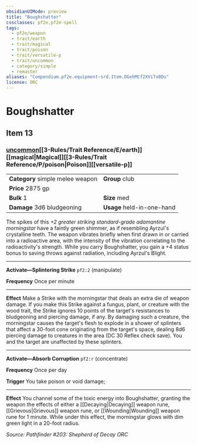 ```yaml
---
obsidianUIMode: preview
title: "Boughshatter"
cssclasses: pf2e,pf2e-spell
tags:
  - pf2e/weapon
  - trait/earth
  - trait/magical
  - trait/poison
  - trait/versatile-p
  - trait/uncommon
  - category/simple
  - remaster
aliases: "Compendium.pf2e.equipment-srd.Item.DGehMCf2XViTvBDu"
license: ORC
---
```

# Boughshatter
## Item 13
### [uncommon](uncommon.md "Uncommon Rarity Trait")[[3-Rules/Trait Reference/E/earth]][[magical|Magical]][[3-Rules/Trait Reference/P/poison|Poison]][[versatile-p]]

|  |  |
| -- | -- |
| **Category** simple melee weapon | **Group** club |
| **Price** 2875 gp |  |
| **Bulk** 1 | **Size** med |
| **Damage** 3d6 bludgeoning  | **Usage** held-in-one-hand |



The spikes of this _+2 greater striking standard-grade adamantine morningstar_ have a faintly green shimmer, as if resembling Ayrzul's crystalline teeth. The weapon vibrates briefly when first drawn in or carried into a radioactive area, with the intensity of the vibration correlating to the radioactivity's strength. While you carry Boughshatter, you gain a +4 status bonus to saving throws against radiation, including Ayrzul's Blight.

* * *

**Activate—Splintering Strike** `pf2:2` (manipulate)

**Frequency** Once per minute

* * *

**Effect** Make a Strike with the morningstar that deals an extra die of weapon damage. If you make this Strike against a fungus, plant, or creature with the wood trait, the Strike ignores 10 points of the target's resistances to bludgeoning and piercing damage, if any. By damaging such a creature, the morningstar causes the target's flesh to explode in a shower of splinters that affect a 30-foot cone originating from the target's space, dealing 8d6 piercing damage to creatures in the area (DC 30 Reflex check save). You and the target are unaffected by these splinters.

* * *

**Activate—Absorb Corruption** `pf2:r` (concentrate)

**Frequency** Once per day

**Trigger** You take poison or void damage;

* * *

**Effect** You channel some of the toxic energy into Boughshatter, granting the weapon the effects of either a [[Decaying|Decaying]] weapon rune, [[Grievous|Grievous]] weapon rune, or [[Wounding|Wounding]] weapon rune for 1 minute. While under this effect, the morningstar glows with dim green light in a 20-foot radius.

*Source: Pathfinder #203: Shepherd of Decay*
*ORC*